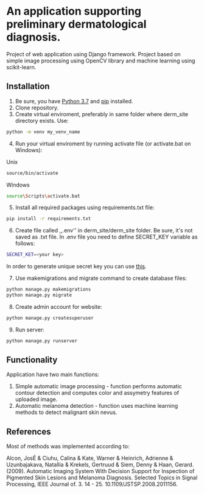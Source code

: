 # An application supporting preliminary dermatological diagnosis.

Project of web application using Django framework.
Project based on simple image processing using OpenCV library and machine learning using scikit-learn.

## Installation

1. Be sure, you have [Python 3.7](https://www.python.org/downloads/release/python-374/) and [pip](https://pip.pypa.io/en/stable/) installed.
2. Clone repository.
3. Create virtual enviroment, preferably in same folder where derm_site directory exists. Use:

```bash
python -m venv my_venv_name
```

4. Run your virtual enviroment by running activate file (or activate.bat on Windows):

Unix
```bash
source/bin/activate
```

Windows
```bash
source\Scripts\activate.bat
```

5. Install all required packages using requirements.txt file:

```bash
pip install -r requirements.txt
```

6. Create file called ,,.env'' in derm_site/derm_site folder. Be sure, it's not saved as .txt file.
In .env file you need to define SECRET_KEY variable as follows:

```bash
SECRET_KET=<your key>
```

In order to generate unique secret key you can use [this](https://miniwebtool.com/django-secret-key-generator/).

7. Use makemigrations and migrate command to create database files:

```bash
python manage.py makemigrations
python manage.py migrate
```

8. Create admin account for website:

```bash
python manage.py createsuperuser
```

9. Run server:

```bash
python manage.py runserver
```


## Functionality

Application have two main functions:

1. Simple automatic image processing - function performs automatic contour detection and computes color and assymetry features of uploaded image.
2. Automatic melanoma detection - function uses machine learning methods to detect malignant skin nevus.




## References
Most of methods was implemented according to:

Alcon, JosÉ & Ciuhu, Calina & Kate, Warner & Heinrich, Adrienne & Uzunbajakava, Natallia & Krekels, Gertruud & Siem, Denny & Haan, Gerard. (2009). Automatic Imaging System With Decision Support for Inspection of Pigmented Skin Lesions and Melanoma Diagnosis. Selected Topics in Signal Processing, IEEE Journal of. 3. 14 - 25. 10.1109/JSTSP.2008.2011156.
